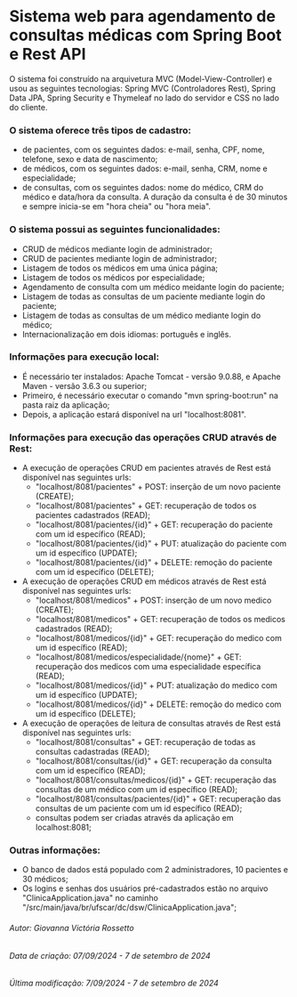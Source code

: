 # Sistema web para agendamento de consultas médicas com Spring Boot e Rest API

O sistema foi construído na arquivetura MVC (Model-View-Controller) e usou as seguintes tecnologias: Spring MVC (Controladores Rest), Spring Data JPA, Spring Security e Thymeleaf no lado do servidor e CSS no lado do cliente.

### O sistema oferece três tipos de cadastro:
  - de pacientes, com os seguintes dados: e-mail, senha, CPF, nome, telefone, sexo e data de nascimento;
  - de médicos, com os seguintes dados: e-mail, senha, CRM, nome e especialidade;
  - de consultas, com os seguintes dados: nome do médico, CRM do médico e data/hora da consulta. A duração da consulta é de 30 minutos e sempre inicia-se em "hora cheia" ou "hora meia".

### O sistema possui as seguintes funcionalidades:
  - CRUD de médicos mediante login de administrador;
  - CRUD de pacientes mediante login de administrador;
  - Listagem de todos os médicos em uma única página;
  - Listagem de todos os médicos por especialidade;
  - Agendamento de consulta com um médico meidante login do paciente;
  - Listagem de todas as consultas de um paciente mediante login do paciente;
  - Listagem de todas as consultas de um médico mediante login do médico;
  - Internacionalização em dois idiomas: português e inglês.

### Informações para execução local:
  - É necessário ter instalados: Apache Tomcat - versão 9.0.88, e Apache Maven - versão 3.6.3 ou superior;
  - Primeiro, é necessário executar o comando "mvn spring-boot:run" na pasta raiz da aplicação;
  - Depois, a aplicação estará disponível na url "localhost:8081".

### Informações para execução das operações CRUD através de Rest:
  - A execução de operações CRUD em pacientes através de Rest está disponível nas seguintes urls:
      - "localhost/8081/pacientes" + POST: inserção de um novo paciente (CREATE);
      - "localhost/8081/pacientes" + GET: recuperação de todos os pacientes cadastrados (READ);
      - "localhost/8081/pacientes/{id}" + GET: recuperação do paciente com um id específico (READ);
      - "localhost/8081/pacientes/{id}" + PUT: atualização do paciente com um id específico (UPDATE);
      - "localhost/8081/pacientes/{id}" + DELETE: remoção do paciente com um id específico (DELETE);
  - A execução de operações CRUD em médicos através de Rest está disponível nas seguintes urls:
      - "localhost/8081/medicos" + POST: inserção de um novo medico (CREATE);
      - "localhost/8081/medicos" + GET: recuperação de todos os medicos cadastrados (READ);
      - "localhost/8081/medicos/{id}" + GET: recuperação do medico com um id específico (READ);
      - "localhost/8081/medicos/especialidade/{nome}" + GET: recuperação dos medicos com uma especialidade específica (READ);
      - "localhost/8081/medicos/{id}" + PUT: atualização do medico com um id específico (UPDATE);
      - "localhost/8081/medicos/{id}" + DELETE: remoção do medico com um id específico (DELETE);
  - A execução de operações de leitura de consultas através de Rest está disponível nas seguintes urls:
      - "localhost/8081/consultas" + GET: recuperação de todas as consultas cadastradas (READ);
      - "localhost/8081/consultas/{id}" + GET: recuperação da consulta com um id específico (READ);
      - "localhost/8081/consultas/medicos/{id}" + GET: recuperação das consultas de um médico com um id específico (READ);
      - "localhost/8081/consultas/pacientes/{id}" + GET: recuperação das consultas de um paciente com um id específico (READ);
      - consultas podem ser criadas através da aplicação em localhost:8081;

### Outras informações:
  - O banco de dados está populado com 2 administradores, 10 pacientes e 30 médicos;
  - Os logins e senhas dos usuários pré-cadastrados estão no arquivo "ClinicaApplication.java" no caminho "/src/main/java/br/ufscar/dc/dsw/ClinicaApplication.java";

###### Autor: Giovanna Victória Rossetto
###### Data de criação: 07/09/2024 - 7 de setembro de 2024
###### Última modificação: 7/09/2024 - 7 de setembro de 2024

